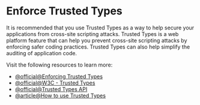 # Enforce Trusted Types

It is recommended that you use Trusted Types as a way to help secure your applications from cross-site scripting attacks. Trusted Types is a web platform feature that can help you prevent cross-site scripting attacks by enforcing safer coding practices. Trusted Types can also help simplify the auditing of application code.

Visit the following resources to learn more:

- [@official@Enforcing Trusted Types](https://angular.dev/best-practices/security#enforcing-trusted-types)
- [@official@W3C - Trusted Types](https://w3c.github.io/trusted-types/dist/spec/)
- [@official@Trusted Types API](https://developer.mozilla.org/en-US/docs/Web/API/Trusted_Types_API)
- [@article@How to use Trusted Types](https://web.dev/articles/trusted-types#how-to-use-trusted-types)